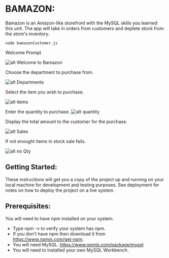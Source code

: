 
# BAMAZON:

 Bamazon is an Amazon-like storefront with the MySQL skills you learned this unit. The app will take in orders from customers and deplete stock from the store's inventory. 


 ``` node bamazonCustomer.js ```



Welcome Prompt


![alt Welcome to Bamazon](WelcomeSS.png)
  

  Choose the department to purchase from.


  ![alt Departments](DepartmentSS.png)


  Select the item you wish to purchase.
  
  ![alt items](ItemListSS.png)

Enter the quantity to purchase.
![alt quantity](QtySS.png)

  Display the total amount to the customer for the purchase.


![alt Sales](SalesSS.png)

If not enought items in stock sale fails.


![alt no Qty](noQtySS.png)

## Getting Started:
These instructions will get you a copy of the project up and running on your local machine for development and testing purposes. See deployment for notes on how to deploy the project on a live system.

## Prerequisites:
You will need to have npm installed on your system. 
 - Type npm -v to verify your system has npm.
 - If you don’t have npm then download it from https://www.npmjs.com/get-npm. 
 - You will need MySQL.
https://www.npmjs.com/package/mysql
 - You will need to installed your own MySQL Workbench.




